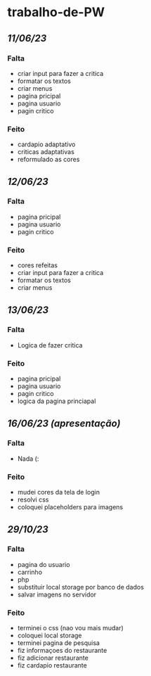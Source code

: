 # trabalho-de-PW

## *11/06/23*

### Falta

* criar input para fazer a critica
* formatar os textos
* criar menus
* pagina pricipal
* pagina usuario
* pagin critico

### Feito

* cardapio adaptativo
* criticas adaptativas
* reformulado as cores

## *12/06/23*

### Falta

* pagina pricipal
* pagina usuario
* pagin critico

### Feito

* cores refeitas
* criar input para fazer a critica
* formatar os textos
* criar menus

## *13/06/23*

### Falta

* Logica de fazer critica

### Feito

* pagina pricipal
* pagina usuario
* pagin critico
* logica da pagina princiapal

## *16/06/23 (apresentação)*

### Falta

* Nada (:

### Feito

* mudei cores da tela de login
* resolvi css
* coloquei placeholders para imagens

## *29/10/23*

### Falta

* pagina do usuario
* carrinho
* php
* substituir local storage por banco de dados
* salvar imagens no servidor

### Feito

* terminei o css (nao vou mais mudar)
* coloquei local storage
* terminei pagina de pesquisa
* fiz informaçoes do restaurante
* fiz adicionar restaurante
* fiz cardapio restaurante
